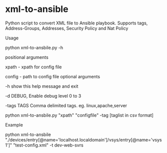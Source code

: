 # xml-to-ansible

Python script to convert XML file to Ansible playbook.  Supports tags, Address-Groups, Addresses, Security Policy and Nat Policy

Usage

python xml-to-ansbile.py -h

positional arguments

xpath - xpath for config file

config - path to config file
optional arguments

-h            show this help message and exit

-d DEBUG,             Enable debug level 0 to 3

-tags TAGS            Comma delimited tags. eg. linux,apache,server

python xml-to-ansbile.py "xpath" "configfile" -tag [taglist in csv format]

Example

python xml-to-ansbile "./devices/entry[@name='localhost.localdomain']/vsys/entry[@name='vsys1']" "test-config.xml"
-t dev-web-svrs
